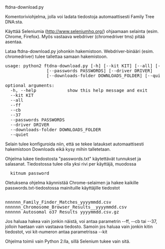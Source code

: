 
ftdna-download.py

Komentoriviohjelma, jolla voi ladata tiedostoja automaattisesti Family Tree DNA:sta.

Käyttää Seleniumia (http://www.seleniumhq.org/) ohjaamaan selainta (esim. Chrome, Firefox). Myös vastaava webdriver (chromedriver tms) pitää asentaa.

Lataa ftdna-download.py johonkin hakemistoon. Webdriver-binääri (esim. chromedriver) tulee tallettaa samaan hakemistoon.

<pre>
usage: python2 ftdna-download.py [-h] [--kit KIT] [--all] [--ff] [--cb] [--37] 
                [--passwords PASSWORDS] [--driver DRIVER]
                [--downloads-folder DOWNLOADS_FOLDER] [--quiet]

optional arguments:
  -h, --help            show this help message and exit
  --kit KIT
  --all
  --ff
  --cb
  --37
  --passwords PASSWORDS
  --driver DRIVER
  --downloads-folder DOWNLOADS_FOLDER
  --quiet
</pre>

Selain tulee konfiguroida niin, että se tekee lataukset automaattisesti hakemistoon Downloads eikä kysy mihin talletetaan. 

Ohjelma lukee tiedostosta "passwords.txt" käytettävät tunnukset ja salasanat. Tiedostossa tulee olla yksi rivi per käyttäjä, muodossa

<pre>
  kitnum password
</pre>

Oletuksena ohjelma käynnistää Chrome-selaimen ja hakee kaikille passwords.txt-tiedostossa mainituille käyttäjille tiedostot
  
<pre>  
nnnnnn_Family_Finder_Matches_yyyymmdd.csv
nnnnnn_Chromosome_Browser_Results__yyyymmdd.csv
nnnnnn_Autosomal_o37_Results_yyyymmdd.csv.gz
</pre>

Jos haluaa hakea vain jonkin näistä, voi antaa parametrin --ff, --cb tai --37, jolloin haetaan vain vastaava tiedosto.
Samoin jos haluaa vain jonkin kitin tiedostot, voi kit-numeron antaa parametrissa --kit

Ohjelma toimii vain Python 2:lla, sillä Selenium tukee vain sitä.
